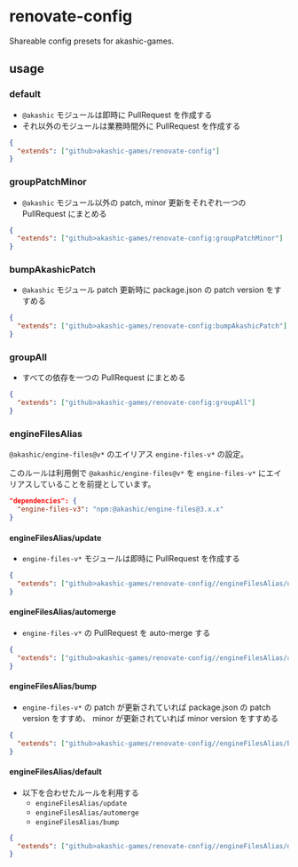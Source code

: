 # renovate-config

Shareable config presets for akashic-games.

## usage

### default

* `@akashic` モジュールは即時に PullRequest を作成する
* それ以外のモジュールは業務時間外に PullRequest を作成する

```json
{
  "extends": ["github>akashic-games/renovate-config"]
}
```

### groupPatchMinor

* `@akashic` モジュール以外の patch, minor 更新をそれぞれ一つの PullRequest にまとめる

```json
{
  "extends": ["github>akashic-games/renovate-config:groupPatchMinor"]
}
```

### bumpAkashicPatch

* `@akashic` モジュール patch 更新時に package.json の patch version をすすめる

```json
{
  "extends": ["github>akashic-games/renovate-config:bumpAkashicPatch"]
}
```

### groupAll

* すべての依存を一つの PullRequest にまとめる

```json
{
  "extends": ["github>akashic-games/renovate-config:groupAll"]
}
```

### engineFilesAlias

`@akashic/engine-files@v*` のエイリアス `engine-files-v*` の設定。

このルールは利用側で `@akashic/engine-files@v*` を `engine-files-v*` にエイリアスしていることを前提としています。

```json
"dependencies": {
  "engine-files-v3": "npm:@akashic/engine-files@3.x.x"
}
```

#### engineFilesAlias/update

*  `engine-files-v*` モジュールは即時に PullRequest を作成する

```json
{
  "extends": ["github>akashic-games/renovate-config//engineFilesAlias/update"]
}
```

#### engineFilesAlias/automerge

* `engine-files-v*` の PullRequest を auto-merge する

```json
{
  "extends": ["github>akashic-games/renovate-config//engineFilesAlias/automerge"]
}
```

#### engineFilesAlias/bump

* `engine-files-v*` の patch が更新されていれば package.json の patch version をすすめ、 minor が更新されていれば minor version をすすめる

```json
{
  "extends": ["github>akashic-games/renovate-config//engineFilesAlias/bump"]
}
```

#### engineFilesAlias/default

* 以下を合わせたルールを利用する
  * `engineFilesAlias/update`
  * `engineFilesAlias/automerge`
  * `engineFilesAlias/bump`

```json
{
  "extends": ["github>akashic-games/renovate-config//engineFilesAlias/default"]
}
```
